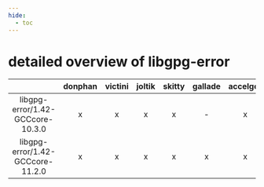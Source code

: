 ```yaml
---
hide:
  - toc
---
```


detailed overview of libgpg-error
=================================

| |donphan|victini|joltik|skitty|gallade|accelgor|swalot|doduo|
| :---: | :---: | :---: | :---: | :---: | :---: | :---: | :---: | :---: |
|libgpg-error/1.42-GCCcore-10.3.0|x|x|x|x|-|x|x|x|
|libgpg-error/1.42-GCCcore-11.2.0|x|x|x|x|x|x|x|x|
